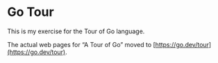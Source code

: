 # Go Tour

This is my exercise for the Tour of Go language.

The actual web pages for
“A Tour of Go” moved to [https://go.dev/tour](https://go.dev/tour).
